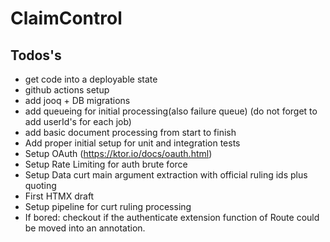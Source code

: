# ClaimControl

## Todos's

- get code into a deployable state
- github actions setup
- add jooq + DB migrations 
- add queueing for initial processing(also failure queue) (do not forget to add userId's for each job)
- add basic document processing from start to finish
- Add proper initial setup for unit and integration tests
- Setup OAuth (https://ktor.io/docs/oauth.html)
- Setup Rate Limiting for auth brute force
- Setup Data curt main argument extraction with official ruling ids plus quoting
- First HTMX draft
- Setup pipeline for curt ruling processing
- If bored: checkout if the authenticate extension function of Route could be moved into an annotation.
